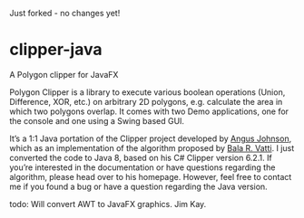Just forked - no changes yet!

# clipper-java
A Polygon clipper for JavaFX

Polygon Clipper is a library to execute various boolean operations (Union, Difference, XOR, etc.) on arbitrary 2D polygons, e.g. calculate the area in which two polygons overlap. It comes with two Demo applications, one for the console and one using a Swing based GUI.

It’s a 1:1 Java portation of the Clipper project developed by <a href="http://www.angusj.com/delphi/clipper.php">Angus Johnson</a>, which as an implementation of the algorithm proposed by <a href="http://en.wikipedia.org/wiki/Vatti_clipping_algorithm">Bala R. Vatti</a>. I just converted the code to Java 8, based on his C# Clipper version 6.2.1. If you’re interested in the documentation or have questions regarding the algorithm, please head over to his homepage. However, feel free to contact me if you found a bug or have a question regarding the Java version.

todo: Will convert AWT to JavaFX graphics. Jim Kay.

